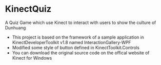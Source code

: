 KinectQuiz
==========

A Quiz Game which use Kinect to interact with users to show the culture of Dunhuang

* This project is based on the framework of a sample application in KinectDeveloperToolkit v1.8 named InteractionGallery-WPF
* Modified some style of button defined in KinectToolkit.Controls
* You can download the original source code on the offical website of Kinect for Windows
